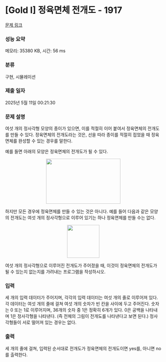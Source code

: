 # [Gold I] 정육면체 전개도 - 1917 

[문제 링크](https://www.acmicpc.net/problem/1917) 

### 성능 요약

메모리: 35380 KB, 시간: 56 ms

### 분류

구현, 시뮬레이션

### 제출 일자

2025년 5월 11일 00:21:30

### 문제 설명

<p>여섯 개의 정사각형 모양의 종이가 있으면, 이를 적절히 이어 붙여서 정육면체의 전개도를 만들 수 있다. 정육면체의 전개도라는 것은, 선을 따라 종이를 적절히 접었을 때 정육면체를 완성할 수 있는 경우를 말한다.</p>

<p>예를 들면 아래의 모양은 정육면체의 전개도가 될 수 있다.</p>

<p style="text-align: center;"><img alt="" src="https://upload.acmicpc.net/8447549a-a7b4-45bb-ae14-7d9ea8348a7a/-/preview/" style="width: 240px; height: 145px;"></p>

<p>하지만 모든 경우에 정육면체를 만들 수 있는 것은 아니다. 예를 들어 다음과 같은 모양의 전개도는 여섯 개의 정사각형으로 이루어 있기는 하나 정육면체를 만들 수는 없다.</p>

<p style="text-align: center;"><img alt="" src="https://upload.acmicpc.net/a852ac4b-ccaa-4c16-8924-4c2a962d02c7/-/preview/" style="width: 104px; height: 106px;"></p>

<p>여섯 개의 정사각형으로 이루어진 전개도가 주어졌을 때, 이것이 정육면체의 전개도가 될 수 있는지 없는지를 가려내는 프로그램을 작성하시오.</p>

### 입력 

 <p>세 개의 입력 데이터가 주어지며, 각각의 입력 데이터는 여섯 개의 줄로 이루어져 있다. 각 데이터는 여섯 개의 줄에 걸쳐 여섯 개의 숫자가 빈 칸을 사이에 두고 주어진다. 숫자는 0 또는 1로 이루어지며, 36개의 숫자 중 1은 정확히 6개가 있다. 0은 공백을 나타내며 1은 정사각형을 나타낸다. (즉 전체의 그림이 전개도를 나타낸다고 보면 된다.) 정사각형들이 서로 떨어져 있는 경우는 없다.</p>

### 출력 

 <p>세 개의 줄에 걸쳐, 입력된 순서대로 전개도가 정육면체의 전개도이면 yes를, 아니면 no를 출력한다.</p>

